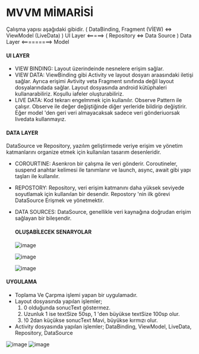 # MVVM MİMARİSİ
Çalışma yapısı aşağıdaki gibidir.
( DataBinding, Fragment (VİEW) <=> ViewModel (LiveData) ) UI Layer  <=====> ( Repository <=> Data Source ) Data Layer <=========> Model

#### UI LAYER
* VIEW BINDING: Layout üzerindeinde nesnelere erişim sağlar.
* VIEW DATA: ViewBinding gibi Activity ve layout dosyarı araasındaki iletişi sağlar. Ayrıca erişimi Avtivity veta Fragment sınıfında değil layout dosyalarındada sağlar.
             Layout dosyasında android kütüphaleri kullanarabiliriz. Koşullu iafeler oluşturabiliriz.
* LIVE DATA: Kod tekrarı engelmmek için kullanılır. Observe Pattern ile çalışır. Observe ile değer değiştiğinde diğer yerleride bildirip değiştirir. Eğer model 'den geri veri almayacaksak sadece veri gönderiuorsak livedata kullanmayız.

#### DATA LAYER
DataSource ve Repository, yazılım geliştirmede veriye erişim ve yönetim katmanlarını organize etmek için kullanılan tasarım desenleridir. 

* COROURTINE: Asenkron bir çalışma ile veri gönderir. Coroutineler, suspend anahtar kelimesi ile tanımlanır ve launch, async, await gibi yapı taşları ile kullanılır.
* REPOSTORY: Repository, veri erişim katmanını daha yüksek seviyede soyutlamak için kullanılan bir desendir. Repostory 'nin ilk görevi DataSource Erişmek ve yönetmektir.
* DATA SOURCES: DataSource, genellikle veri kaynağına doğrudan erişim sağlayan bir bileşendir.

  #### OLUŞABİLECEK SENARYOLAR
  
  ![image](https://github.com/Gorur56/Android-Bootcamp-Program-Kotlin/assets/54911292/6e105030-18ef-4136-a5c2-7699197dec22)

  ![image](https://github.com/Gorur56/Android-Bootcamp-Program-Kotlin/assets/54911292/d72abfdc-bc58-40af-ac6f-1a7f6cd19be8)

  ![image](https://github.com/Gorur56/Android-Bootcamp-Program-Kotlin/assets/54911292/099a5dd1-8d3f-4d88-add7-07ca8fe8462b)


#### UYGULAMA

  * Toplama Ve Çarpma işlemi yapan bir uygulamadır.
  * Layout dosyasında yapılan işlemler;
      1. 0 olduğunda sonucText göstermez.
      2. Uzunluk 1 ise textSize 50sp, 1 'den büyükse textSize 100sp olur.
      3. !0 2dan küçükse sonucText Mavi, büyükse kırmızı olur.
  * Activity dosyasında yapılan işlemler; DataBinding, ViewModel, LiveData, Repository, DataSource
    

  ![image](https://github.com/Gorur56/Android-Bootcamp-Program-Kotlin/assets/54911292/19013152-4b20-4af4-9e83-5367b0971722) ![image](https://github.com/Gorur56/Android-Bootcamp-Program-Kotlin/assets/54911292/f80f0afb-0643-4215-a024-935fb0829e25)



